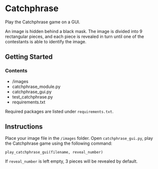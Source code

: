 # Catchphrase

Play the Catchphrase game on a GUI.

An image is hidden behind a black mask. The image is divided into 9 rectangular pieces, and each piece is revealed in turn until one of the contestants is able to identify the image.

## Getting Started

### Contents
- /images
- catchphrase_module.py
- catchphrase_gui.py
- test_catchphrase.py
- requirements.txt

Required packages are listed under ```requirements.txt```.

## Instructions
Place your image file in the ```/images``` folder.
Open ```catchphrase_gui.py```, play the Catchphrase game using the following command:
```
play_catchphrase_gui(filename, reveal_number)
```
If ```reveal_number``` is left empty, 3 pieces will be revealed by default.